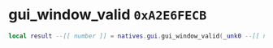 # gui_window_valid `0xA2E6FECB`

```lua
local result --[[ number ]] = natives.gui.gui_window_valid(_unk0 --[[ number ]])
```